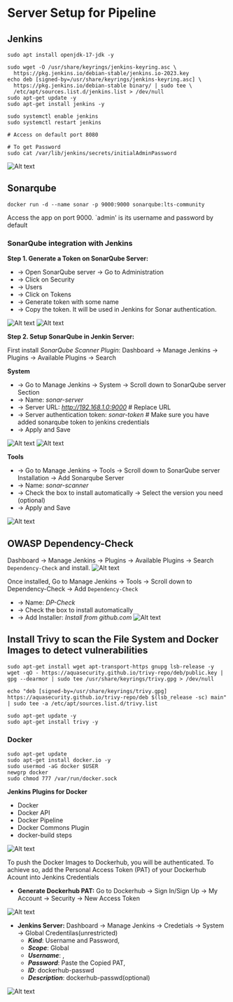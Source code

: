# Server Setup for Pipeline

## Jenkins
```
sudo apt install openjdk-17-jdk -y

sudo wget -O /usr/share/keyrings/jenkins-keyring.asc \
  https://pkg.jenkins.io/debian-stable/jenkins.io-2023.key
echo deb [signed-by=/usr/share/keyrings/jenkins-keyring.asc] \
  https://pkg.jenkins.io/debian-stable binary/ | sudo tee \
  /etc/apt/sources.list.d/jenkins.list > /dev/null
sudo apt-get update -y
sudo apt-get install jenkins -y

sudo systemctl enable jenkins
sudo systemctl restart jenkins

# Access on default port 8080

# To get Password
sudo cat /var/lib/jenkins/secrets/initialAdminPassword
```
![Alt text](images/jenkins.png)


## Sonarqube
```
docker run -d --name sonar -p 9000:9000 sonarqube:lts-community
```
Access the app on port 9000. `admin' is its username and password by default

### SonarQube integration with Jenkins 

**Step 1. Generate a Token on SonarQube Server:**
- -> Open SonarQube server -> Go to Administration
- -> Click on Security
- -> Users
- -> Click on Tokens
- -> Generate token with some name
- -> Copy the token. It will be used in Jenkins for Sonar authentication.

![Alt text](images/sonar-1.png)
![Alt text](images/sonar-2.png)

**Step 2. Setup SonarQube in Jenkin Server:**

First install *SonarQube Scanner Plugin*: Dashboard -> Manage Jenkins -> Plugins -> Available Plugins -> Search

**System**
- -> Go to Manage Jenkins -> System -> Scroll down to SonarQube server Section 
- -> Name: *sonar-server*
- -> Server URL: *http://192.168.1.0:9000*          # Replace URL
- -> Server authentication token: *sonar-token*     # Make sure you have added sonarqube token to jenkins credentials 
- -> Apply and Save

![Alt text](images/sonar-system.png)
![Alt text](images/sonar-token-jenkins.png)

**Tools**
- -> Go to Manage Jenkins -> Tools -> Scroll down to SonarQube server Installation -> Add Sonarqube Server
- -> Name: *sonar-scanner*
- -> Check the box to install automatically -> Select the version you need (optional)
- -> Apply and Save
  
 ![Alt text](images/sonar-tools.png) 

 ## OWASP Dependency-Check
Dashboard -> Manage Jenkins -> Plugins -> Available Plugins -> Search `Dependency-Check` and install.
![Alt text](images/dp-check.png) 

Once installed, Go to Manage Jenkins -> Tools -> Scroll down to Dependency-Check -> Add `Dependency-Check`
- -> Name: *DP-Check*
- -> Check the box to install automatically
- -> Add Installer: *Install from github.com*
![Alt text](images/dp-tools.png)


## Install Trivy to scan the File System and Docker Images to detect vulnerabilities
```
sudo apt-get install wget apt-transport-https gnupg lsb-release -y
wget -qO - https://aquasecurity.github.io/trivy-repo/deb/public.key | gpg --dearmor | sudo tee /usr/share/keyrings/trivy.gpg > /dev/null

echo "deb [signed-by=/usr/share/keyrings/trivy.gpg] https://aquasecurity.github.io/trivy-repo/deb $(lsb_release -sc) main" | sudo tee -a /etc/apt/sources.list.d/trivy.list

sudo apt-get update -y
sudo apt-get install trivy -y
```

### Docker
```
sudo apt-get update
sudo apt-get install docker.io -y
sudo usermod -aG docker $USER 
newgrp docker
sudo chmod 777 /var/run/docker.sock
```
  **Jenkins Plugins for Docker**
- Docker
- Docker API
- Docker Pipeline
- Docker Commons Plugin
- docker-build steps

![Alt text](images/docker-plugins.png)

To push the Docker Images to Dockerhub, you will be authenticated. To achieve so, add the Personal Access Token (PAT) of your Dockerhub Acount into Jenkins Credentials
- **Generate Dockerhub PAT:** Go to Dockerhub -> Sign In/Sign Up -> My Account -> Security -> New Access Token

![Alt text](images/dockerhub.png)

- **Jenkins Server:** Dashboard -> Manage Jenkins -> Credetials -> System -> Global Credentilas(unrestricted)
   - ***Kind***: Username and Password,
   - ***Scope***: Global
   - ***Username***: <your-dockerhub-account>,
   - ***Password***: Paste the Copied PAT,
   - ***ID***: dockerhub-passwd
   - ***Description***: dockerhub-passwd(optional)

![Alt text](images/dockerhub-jenkins.png)
